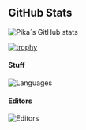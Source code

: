 
## GitHub Stats
![Pika´s GitHub stats](https://github-readme-stats.vercel.app/api?username=PikachuMJ&show_icons=true&theme=cobalt)

[![trophy](https://github-profile-trophy.vercel.app/?username=PikachuMJ&theme=dracula)](https://github.com/ryo-ma/github-profile-trophy)

#### Stuff
![Languages](https://skillicons.dev/icons?i=js,python,java,php,kotlin,swift,gradle)

#### Editors

![Editors](https://skillicons.dev/icons?i=idea,pycharm,androidstudio,vscode)
